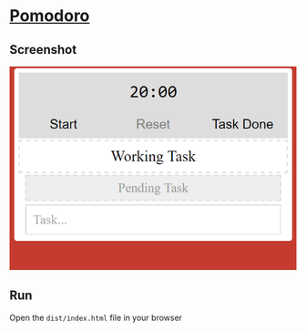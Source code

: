 # [Pomodoro](https://erindachtler.me/pomodoro/)

## Screenshot

![App Screenshot](screenshot.png)

## Run

Open the `dist/index.html` file in your browser
